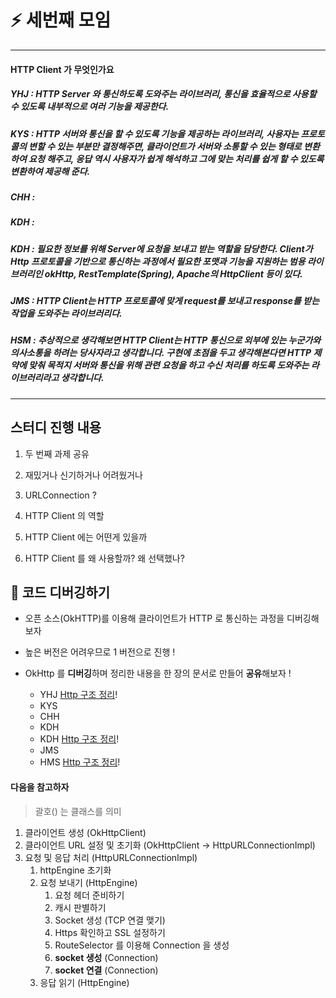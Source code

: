 # :zap: 세번째 모임

<hr>

#### HTTP Client 가 무엇인가요

##### YHJ : HTTP Server 와 통신하도록 도와주는 라이브러리, 통신을 효율적으로 사용할 수 있도록 내부적으로 여러 기능을 제공한다.
##### KYS : HTTP 서버와 통신을 할 수 있도록 기능을 제공하는 라이브러리, 사용자는 프로토콜의 변할 수 있는 부분만 결정해주면, 클라이언트가 서버와 소통할 수 있는 형태로 변환하여 요청 해주고, 응답 역시 사용자가 쉽게 해석하고 그에 맞는 처리를 **쉽게** 할 수 있도록 변환하여 제공해 준다.
##### CHH : 
##### KDH : 
##### KDH : 필요한 정보를 위해 Server에 요청을 보내고 받는 역할을 담당한다. Client가 Http 프로토콜을 기반으로 통신하는 과정에서 필요한 포맷과 기능을 지원하는 범용 라이브러리인 okHttp, RestTemplate(Spring), Apache의 HttpClient 등이 있다. 
##### JMS : HTTP Client는 HTTP 프로토콜에 맞게 request를 보내고 response를 받는 작업을 도와주는 라이브러리다.
##### HSM : 추상적으로 생각해보면 HTTP Client는 HTTP 통신으로 외부에 있는 누군가와 의사소통을 하려는 당사자라고 생각합니다. 구현에 초점을 두고 생각해본다면 HTTP 제약에 맞춰 목적지 서버와 통신을 위해 관련 요청을 하고 수신 처리를 하도록 도와주는 라이브러리라고 생각합니다.

<hr>

## 스터디 진행 내용

1. 두 번째 과제 공유

2. 재밌거나 신기하거나 어려웠거나

3. URLConnection ?

4. HTTP Client 의 역할

5. HTTP Client 에는 어떤게 있을까

6. HTTP Client 를 왜 사용할까? 왜 선택했나?

## :flashlight: 코드 디버깅하기

- 오픈 소스(OkHTTP)를 이용해 클라이언트가 HTTP 로 통신하는 과정을 디버깅해보자
- 높은 버전은 어려우므로 1 버전으로 진행 !

- OkHttp 를 **디버깅**하며 정리한 내용을 한 장의 문서로 만들어 **공유**해보자 !
   - YHJ [Http 구조 정리](https://github.com/Study-Java-Together/study-http/blob/master/documents/member/homelus/what-okHttp.md)! 
   - KYS
   - CHH
   - KDH
   - KDH [Http 구조 정리](https://github.com/Study-Java-Together/study-http/blob/master/documents/member/heedi/what-okHttp.md)!
   - JMS
   - HMS [Http 구조 정리](https://github.com/Study-Java-Together/study-http/blob/master/documents/member/sungminhong/what-okHttp.md)! 

#### 다음을 참고하자

> 괄호() 는 클래스를 의미

1. 클라이언트 생성 (OkHttpClient)
2. 클라이언트 URL 설정 및 초기화 (OkHttpClient -> HttpURLConnectionImpl)
3. 요청 및 응답 처리 (HttpURLConnectionImpl)
   1. httpEngine 초기화
   2. 요청 보내기 (HttpEngine)
      1. 요청 헤더 준비하기
      2. 캐시 판별하기
      3. Socket 생성 (TCP 연결 맺기)
      4. Https 확인하고 SSL 설정하기
      5. RouteSelector 를 이용해 Connection 을 생성
      6. **socket 생성** (Connection)
      7. **socket 연결** (Connection)
   3. 응답 읽기 (HttpEngine)
